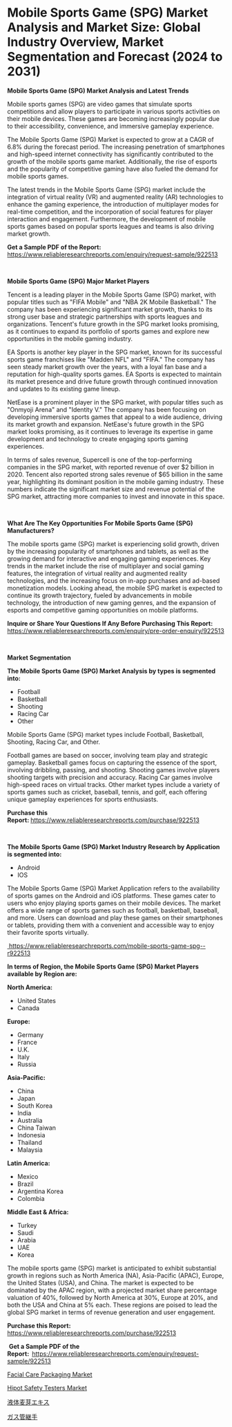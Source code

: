 <p><h1>Mobile Sports Game (SPG) Market Analysis and Market Size: Global Industry Overview, Market Segmentation and Forecast (2024 to 2031)</h1></p><p><strong>Mobile Sports Game (SPG) Market Analysis and Latest Trends</strong></p>
<p><p>Mobile sports games (SPG) are video games that simulate sports competitions and allow players to participate in various sports activities on their mobile devices. These games are becoming increasingly popular due to their accessibility, convenience, and immersive gameplay experience.</p><p>The Mobile Sports Game (SPG) Market is expected to grow at a CAGR of 6.8% during the forecast period. The increasing penetration of smartphones and high-speed internet connectivity has significantly contributed to the growth of the mobile sports game market. Additionally, the rise of esports and the popularity of competitive gaming have also fueled the demand for mobile sports games.</p><p>The latest trends in the Mobile Sports Game (SPG) market include the integration of virtual reality (VR) and augmented reality (AR) technologies to enhance the gaming experience, the introduction of multiplayer modes for real-time competition, and the incorporation of social features for player interaction and engagement. Furthermore, the development of mobile sports games based on popular sports leagues and teams is also driving market growth.</p></p>
<p><strong>Get a Sample PDF of the Report:&nbsp;</strong> <a href="https://www.reliableresearchreports.com/enquiry/request-sample/922513">https://www.reliableresearchreports.com/enquiry/request-sample/922513</a></p>
<p>&nbsp;</p>
<p><strong>Mobile Sports Game (SPG) Major Market Players</strong></p>
<p><p>Tencent is a leading player in the Mobile Sports Game (SPG) market, with popular titles such as "FIFA Mobile" and "NBA 2K Mobile Basketball." The company has been experiencing significant market growth, thanks to its strong user base and strategic partnerships with sports leagues and organizations. Tencent's future growth in the SPG market looks promising, as it continues to expand its portfolio of sports games and explore new opportunities in the mobile gaming industry.</p><p>EA Sports is another key player in the SPG market, known for its successful sports game franchises like "Madden NFL" and "FIFA." The company has seen steady market growth over the years, with a loyal fan base and a reputation for high-quality sports games. EA Sports is expected to maintain its market presence and drive future growth through continued innovation and updates to its existing game lineup.</p><p>NetEase is a prominent player in the SPG market, with popular titles such as "Onmyoji Arena" and "Identity V." The company has been focusing on developing immersive sports games that appeal to a wide audience, driving its market growth and expansion. NetEase's future growth in the SPG market looks promising, as it continues to leverage its expertise in game development and technology to create engaging sports gaming experiences.</p><p>In terms of sales revenue, Supercell is one of the top-performing companies in the SPG market, with reported revenue of over $2 billion in 2020. Tencent also reported strong sales revenue of $65 billion in the same year, highlighting its dominant position in the mobile gaming industry. These numbers indicate the significant market size and revenue potential of the SPG market, attracting more companies to invest and innovate in this space.</p></p>
<p>&nbsp;</p>
<p><strong>What Are The Key Opportunities For Mobile Sports Game (SPG) Manufacturers?</strong></p>
<p><p>The mobile sports game (SPG) market is experiencing solid growth, driven by the increasing popularity of smartphones and tablets, as well as the growing demand for interactive and engaging gaming experiences. Key trends in the market include the rise of multiplayer and social gaming features, the integration of virtual reality and augmented reality technologies, and the increasing focus on in-app purchases and ad-based monetization models. Looking ahead, the mobile SPG market is expected to continue its growth trajectory, fueled by advancements in mobile technology, the introduction of new gaming genres, and the expansion of esports and competitive gaming opportunities on mobile platforms.</p></p>
<p><strong>Inquire or Share Your Questions If Any Before Purchasing This Report:</strong> <a href="https://www.reliableresearchreports.com/enquiry/pre-order-enquiry/922513">https://www.reliableresearchreports.com/enquiry/pre-order-enquiry/922513</a></p>
<p>&nbsp;</p>
<p><strong>Market Segmentation</strong></p>
<p><strong>The Mobile Sports Game (SPG) Market Analysis by types is segmented into:</strong></p>
<p><ul><li>Football</li><li>Basketball</li><li>Shooting</li><li>Racing Car</li><li>Other</li></ul></p>
<p><p>Mobile Sports Game (SPG) market types include Football, Basketball, Shooting, Racing Car, and Other. </p><p>Football games are based on soccer, involving team play and strategic gameplay. Basketball games focus on capturing the essence of the sport, involving dribbling, passing, and shooting. Shooting games involve players shooting targets with precision and accuracy. Racing Car games involve high-speed races on virtual tracks. Other market types include a variety of sports games such as cricket, baseball, tennis, and golf, each offering unique gameplay experiences for sports enthusiasts.</p></p>
<p><strong>Purchase this Report:&nbsp;</strong><a href="https://www.reliableresearchreports.com/purchase/922513">https://www.reliableresearchreports.com/purchase/922513</a></p>
<p>&nbsp;</p>
<p><strong>The Mobile Sports Game (SPG) Market Industry Research by Application is segmented into:</strong></p>
<p><ul><li>Android</li><li>IOS</li></ul></p>
<p><p>The Mobile Sports Game (SPG) Market Application refers to the availability of sports games on the Android and iOS platforms. These games cater to users who enjoy playing sports games on their mobile devices. The market offers a wide range of sports games such as football, basketball, baseball, and more. Users can download and play these games on their smartphones or tablets, providing them with a convenient and accessible way to enjoy their favorite sports virtually.</p></p>
<p><a href="https://www.reliableresearchreports.com/mobile-sports-game-spg--r922513">&nbsp;https://www.reliableresearchreports.com/mobile-sports-game-spg--r922513</a></p>
<p><strong>In terms of Region, the Mobile Sports Game (SPG) Market Players available by Region are:</strong></p>
<p>
    <p> <strong> North America: </strong>
        <ul>
            <li>United States</li>
            <li>Canada</li>
        </ul>
        </p> 
    <p> <strong> Europe: </strong>
        <ul>
            <li>Germany</li>
            <li>France</li>
            <li>U.K.</li>
            <li>Italy</li>
            <li>Russia</li>
        </ul>
        </p> 
    <p> <strong> Asia-Pacific: </strong>
        <ul>
            <li>China</li>
            <li>Japan</li>
            <li>South Korea</li>
            <li>India</li>
            <li>Australia</li>
            <li>China Taiwan</li>
            <li>Indonesia</li>
            <li>Thailand</li>
            <li>Malaysia</li>
        </ul>
        </p> 
    <p> <strong> Latin America: </strong>
        <ul>
            <li>Mexico</li>
            <li>Brazil</li>
            <li>Argentina Korea</li>
            <li>Colombia</li>
        </ul>
        </p> 
    <p> <strong> Middle East & Africa: </strong>
        <ul>
            <li>Turkey</li>
            <li>Saudi</li>
            <li>Arabia</li>
            <li>UAE</li>
            <li>Korea</li>
        </ul>
    </p>
    </p>
<p><p>The mobile sports game (SPG) market is anticipated to exhibit substantial growth in regions such as North America (NA), Asia-Pacific (APAC), Europe, the United States (USA), and China. The market is expected to be dominated by the APAC region, with a projected market share percentage valuation of 40%, followed by North America at 30%, Europe at 20%, and both the USA and China at 5% each. These regions are poised to lead the global SPG market in terms of revenue generation and user engagement.</p></p>
<p><strong>Purchase this Report: </strong><a href="https://www.reliableresearchreports.com/purchase/922513">https://www.reliableresearchreports.com/purchase/922513</a></p>
<p>&nbsp;<strong>Get a Sample PDF of the Report:&nbsp;&nbsp;</strong><a href="https://www.reliableresearchreports.com/enquiry/request-sample/922513">https://www.reliableresearchreports.com/enquiry/request-sample/922513</a></p>
<p><strong></strong></p>
<p><p><a href="https://www.linkedin.com/pulse/facial-care-packaging-market-size-focuses-dynamics-in-depth-nqm9c">Facial Care Packaging Market</a></p><p><a href="https://www.linkedin.com/pulse/insights-hipot-safety-testers-market-size-analysing-oc0gf">Hipot Safety Testers Market</a></p><p><a href="https://github.com/DwightHuels1/Market-Research-Report-List-1/blob/main/793091561035.md">液体麦芽エキス</a></p><p><a href="https://github.com/tanyaali3/Market-Research-Report-List-1/blob/main/889600861034.md">ガス管継手</a></p></p>